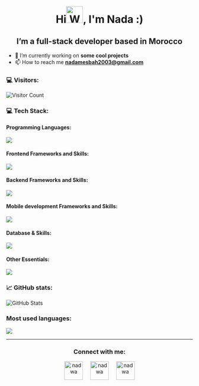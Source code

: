 <h1 align="center">Hi<img src="https://raw.githubusercontent.com/nixin72/nixin72/master/wave.gif" alt="Waving hand animated gif" height="45" width="45" />, I'm Nada :)</h1>
<h2 align="center">I’m a full-stack developer based in Morocco</h2>

- 🌱 I’m currently working on **some cool projects**
- 📫 How to reach me **nadamesbah2003@gmail.com**

<h3 align="left">💻 Visitors:</h3>

![Visitor Count](https://profile-counter.glitch.me/{NadaMesbah}/count.svg)

<h3 align="left"> 💻 Tech Stack: </h3>

#### Programming Languages:

  <div align="left">
    <img src="https://skillicons.dev/icons?i=c,cpp,cs,java,html,css,js,ts,py" />
  </div>

<!-- Libraries and Frameworks -->

#### Frontend Frameworks and Skills:

  <div align="left">      
    <img src="https://skillicons.dev/icons?i=react,nextjs,nestjs,bootstrap,tailwind,materialui" />
  </div>

#### Backend Frameworks and Skills:

  <div align="left">      
    <img src="https://skillicons.dev/icons?i=nodejs,express,django,flask,dotnet,spring" />
  </div>
<!-- Databases -->

#### Mobile development Frameworks and Skills:

<div align="left">      
    <img src="https://skillicons.dev/icons?i=androidstudio,java,kotlin" />
  </div>

#### Database & Skills:

  <div align="left">      
    <img src="https://skillicons.dev/icons?i=mysql,postgres,sqlite,mongodb,supabase,postman" />
  </div>

<!-- Tools and Technologies -->

#### Other Essentials:

  <div align="left">      
    <img src="https://skillicons.dev/icons?i=github,linux,gitlab,ai,bots" />
  </div>
</div>


<h3 align="left">📈 GitHub stats: </h3>

![GitHub Stats](https://github-readme-stats.vercel.app/api?username=NadaMesbah&show_icons=true&theme=radical)

<h3 align="left">Most used languages: </h3>
<img src="https://github-readme-stats.vercel.app/api/top-langs/?username=NadaMesbah&layout=compact&theme=radical"/>
<hr>
<h3 align="center">Connect with me:</h3>
<p align="center">
<a href="https://twitter.com/ivy_lecter" target="blank"><img align="center" src="https://img.icons8.com/avantgarde/100/twitter.png" alt="nadwa" height="50" width="50" /></a> &nbsp;&nbsp;&nbsp;
<a href="https://www.linkedin.com/in/nada-mesbah-132068266/" target="blank"><img align="center" src="https://img.icons8.com/color/48/linkedin.png" alt="nadwa" height="50" width="50" /></a>&nbsp;&nbsp;&nbsp;&nbsp;
<a href="https://discord.gg/#1687" target="blank"><img align="center" src="https://img.icons8.com/avantgarde/100/discord-logo.png" alt="nadwa" height="50" width="50" /></a>
</p>
